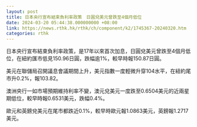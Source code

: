 ```yaml
---
layout: post
title: 日本央行宣布結束負利率政策　日圓兌美元曾跌至4個月低位
date: 2024-03-20 05:44:38.000000000 +08:00
link: https://news.rthk.hk/rthk/ch/component/k2/1745367-20240320.htm
categories: rthk
---
```


日本央行宣布結束負利率政策，是17年以來首次加息，日圓兌美元曾跌至4個月低位，在紐約匯市低見150.96日圓，跌幅逾1%，較早時報150.87日圓。

美元在聯儲局召開議息會議期間上升，美元指數一度輕微升穿104水平，在紐約尾市升0.2%，報103.82。

澳洲央行一如市場預期維持利率不變，澳元兌美元一度跌至0.6504美元的近兩星期低位，較早時報0.6531美元，跌幅0.4%。

歐元和英鎊兌美元在尾市都跌近0.1%，較早時歐元報1.0863美元，英鎊報1.2717美元。
